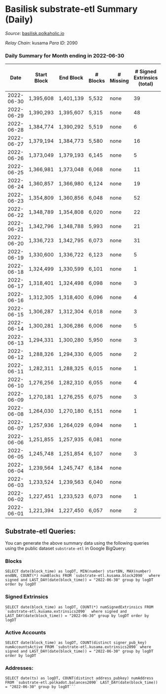 # Basilisk substrate-etl Summary (Daily)

_Source_: [basilisk.polkaholic.io](https://basilisk.polkaholic.io)

*Relay Chain*: kusama
*Para ID*: 2090



### Daily Summary for Month ending in 2022-06-30


| Date | Start Block | End Block | # Blocks | # Missing | # Signed Extrinsics (total) | # Active Accounts | # Addresses with Balances | # Events | # Transfers | # XCM Transfers In | # XCM Transfers Out |
| ---- | ----------- | --------- | -------- | --------- | --------------------------- | ----------------- | ------------------------- | -------- | ----------- | ------------------ | ------------------- |
| 2022-06-30 | 1,395,608 | 1,401,139 | 5,532 | none | 39 | 36 | 16,073 | 16,830 |   |   |   |
| 2022-06-29 | 1,390,293 | 1,395,607 | 5,315 | none | 48 | 41 | 16,073 | 16,246 |   |   |   |
| 2022-06-28 | 1,384,774 | 1,390,292 | 5,519 | none | 6 | 6 | 16,073 | 16,597 |   |   |   |
| 2022-06-27 | 1,379,194 | 1,384,773 | 5,580 | none | 16 | 12 | 16,073 | 16,840 |   |   |   |
| 2022-06-26 | 1,373,049 | 1,379,193 | 6,145 | none | 5 | 5 | 16,073 | 18,472 |   | 2  |   |
| 2022-06-25 | 1,366,981 | 1,373,048 | 6,068 | none | 11 | 9 | 16,073 | 18,271 |   |   |   |
| 2022-06-24 | 1,360,857 | 1,366,980 | 6,124 | none | 19 | 11 | 16,073 | 18,510 |   |   |   |
| 2022-06-23 | 1,354,809 | 1,360,856 | 6,048 | none | 52 | 20 | 16,073 | 31,498 |   |   |   |
| 2022-06-22 | 1,348,789 | 1,354,808 | 6,020 | none | 22 | 19 | 16,073 | 18,193 |   |   |   |
| 2022-06-21 | 1,342,796 | 1,348,788 | 5,993 | none | 21 | 16 | 16,073 | 18,108 |   |   |   |
| 2022-06-20 | 1,336,723 | 1,342,795 | 6,073 | none | 31 | 16 | 16,073 | 18,417 |   |   |   |
| 2022-06-19 | 1,330,600 | 1,336,722 | 6,123 | none | 5 | 3 | 16,073 | 18,399 |   |   |   |
| 2022-06-18 | 1,324,499 | 1,330,599 | 6,101 | none | 1 | 1 | 16,073 | 18,313 |   |   |   |
| 2022-06-17 | 1,318,401 | 1,324,498 | 6,098 | none | 3 | 3 | 16,073 | 18,309 |   |   |   |
| 2022-06-16 | 1,312,305 | 1,318,400 | 6,096 | none | 4 | 3 | 16,073 | 18,304 |   |   |   |
| 2022-06-15 | 1,306,287 | 1,312,304 | 6,018 | none | 3 | 3 | 16,073 | 18,078 |   | 1 ($2.00) |   |
| 2022-06-14 | 1,300,281 | 1,306,286 | 6,006 | none | 5 | 2 | 16,073 | 18,033 |   |   |   |
| 2022-06-13 | 1,294,331 | 1,300,280 | 5,950 | none | 3 | 2 | 16,073 | 17,881 |   |   |   |
| 2022-06-12 | 1,288,326 | 1,294,330 | 6,005 | none | 2 | 2 | 16,073 | 18,024 |   |   |   |
| 2022-06-11 | 1,282,311 | 1,288,325 | 6,015 | none | 1 | 1 | 16,073 | 18,052 |   |   |   |
| 2022-06-10 | 1,276,256 | 1,282,310 | 6,055 | none | 4 | 4 | 16,073 | 18,178 |   |   |   |
| 2022-06-09 | 1,270,181 | 1,276,255 | 6,075 | none | 3 | 2 | 16,073 | 18,239 |   |   |   |
| 2022-06-08 | 1,264,030 | 1,270,180 | 6,151 | none | 1 | 1 | 16,073 | 18,460 |   |   |   |
| 2022-06-07 | 1,257,936 | 1,264,029 | 6,094 | none | 1 | 1 | 16,073 | 18,290 |   |   |   |
| 2022-06-06 | 1,251,855 | 1,257,935 | 6,081 | none |  |  | 16,073 | 18,251 |   |   |   |
| 2022-06-05 | 1,245,748 | 1,251,854 | 6,107 | none | 3 | 3 | 16,073 | 18,332 |   |   |   |
| 2022-06-04 | 1,239,564 | 1,245,747 | 6,184 | none |  |  | 16,073 | 18,558 |   |   |   |
| 2022-06-03 | 1,233,524 | 1,239,563 | 6,040 | none |  |  | 16,073 | 18,125 |   |   |   |
| 2022-06-02 | 1,227,451 | 1,233,523 | 6,073 | none | 1 | 1 | 16,073 | 18,229 |   |   |   |
| 2022-06-01 | 1,221,394 | 1,227,450 | 6,057 | none | 2 | 1 | 16,073 | 18,180 |   |   |   |

## Substrate-etl Queries:
You can generate the above summary data using the following queries using the public dataset `substrate-etl` in Google BigQuery:


### Blocks
```
SELECT date(block_time) as logDT, MIN(number) startBN, MAX(number) endBN, COUNT(*) numBlocks FROM `substrate-etl.kusama.block2090`  where signed and LAST_DAY(date(block_time)) = "2022-06-30" group by logDT order by logDT
```


### Signed Extrinsics
```
SELECT date(block_time) as logDT, COUNT(*) numSignedExtrinsics FROM `substrate-etl.kusama.extrinsics2090`  where signed and LAST_DAY(date(block_time)) = "2022-06-30" group by logDT order by logDT
```


### Active Accounts
```
SELECT date(block_time) as logDT, COUNT(distinct signer_pub_key) numAccountsActive FROM `substrate-etl.kusama.extrinsics2090` where signed and LAST_DAY(date(block_time)) = "2022-06-30" group by logDT order by logDT
```


### Addresses:
```
SELECT date(ts) as logDT, COUNT(distinct address_pubkey) numAddress FROM `substrate-etl.polkadot.balances2090` LAST_DAY(date(block_time)) = "2022-06-30" group by logDT```

